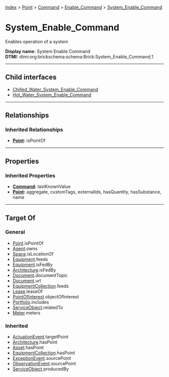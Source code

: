 [Index](../../../../index.md) > [Point](../../../Point.md) > [Command](../../Command.md) > [Enable_Command](../Enable_Command.md) > [System_Enable_Command](#)
# System_Enable_Command

Enables operation of a system


**Display name:** System Enable Command<br />
**DTMI:** dtmi:org:brickschema:schema:Brick:System_Enable_Command;1

---

## Child interfaces
* [Chilled_Water_System_Enable_Command](Chilled_Water-.md)
* [Hot_Water_System_Enable_Command](Hot_Water-/Hot_Water_System_Enable_Command.md)

---

## Relationships

### Inherited Relationships
* **[Point](../../../Point.md):** isPointOf

---

## Properties

### Inherited Properties
* **[Command](../../Command.md):** lastKnownValue
* **[Point](../../../Point.md):** aggregate, customTags, externalIds, hasQuantity, hasSubstance, name

---

## Target Of
### General
* [Point](../../../Point.md).isPointOf
* [Agent](../../../../Agent/Agent.md).owns
* [Space](../../../../Space/Space.md).isLocationOf
* [Equipment](../../../../Asset/Equipment/Equipment.md).feeds
* [Equipment](../../../../Asset/Equipment/Equipment.md).isFedBy
* [Architecture](../../../../Space/Architecture/Architecture.md).isFedBy
* [Document](../../../../Information/Document/Document.md).documentTopic
* [Document](../../../../Information/Document/Document.md).url
* [EquipmentCollection](../../../../Collection/Equipment-.md).feeds
* [Lease](../../../../Event/Lease.md).leaseOf
* [PointOfInterest](../../../../Information/PointOfInterest.md).objectOfInterest
* [Portfolio](../../../../Collection/Portfolio.md).includes
* [ServiceObject](../../../../Information/ServiceObject/ServiceObject.md).relatedTo
* [Meter](../../../../Asset/Equipment/Meter/Meter.md).meters
### Inherited
* [ActuationEvent](../../../../Event/Point-/ActuationEvent.md).targetPoint
* [Architecture](../../../../Space/Architecture/Architecture.md).hasPoint
* [Asset](../../../../Asset/Asset.md).hasPoint
* [EquipmentCollection](../../../../Collection/Equipment-.md).hasPoint
* [ExceptionEvent](../../../../Event/Point-/ExceptionEvent.md).sourcePoint
* [ObservationEvent](../../../../Event/Point-/ObservationEvent.md).sourcePoint
* [ServiceObject](../../../../Information/ServiceObject/ServiceObject.md).producedBy
